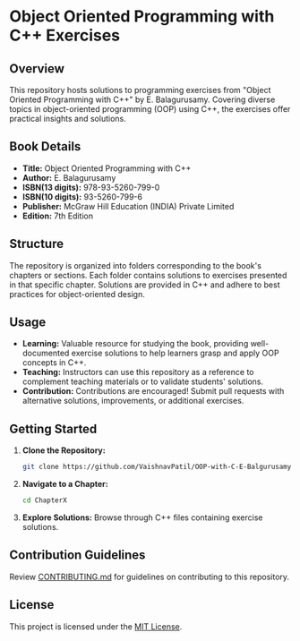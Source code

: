 # Object Oriented Programming with C++ Exercises

## Overview

This repository hosts solutions to programming exercises from "Object Oriented Programming with C++" by E. Balagurusamy. Covering diverse topics in object-oriented programming (OOP) using C++, the exercises offer practical insights and solutions.

## Book Details

- **Title:** Object Oriented Programming with C++
- **Author:** E. Balagurusamy
- **ISBN(13 digits):** 978-93-5260-799-0
-  **ISBN(10 digits):** 93-5260-799-6
- **Publisher:** McGraw Hill Education (INDIA) Private Limited
- **Edition:** 7th Edition

## Structure

The repository is organized into folders corresponding to the book's chapters or sections. Each folder contains solutions to exercises presented in that specific chapter. Solutions are provided in C++ and adhere to best practices for object-oriented design.

## Usage

- **Learning:** Valuable resource for studying the book, providing well-documented exercise solutions to help learners grasp and apply OOP concepts in C++.
- **Teaching:** Instructors can use this repository as a reference to complement teaching materials or to validate students' solutions.
- **Contribution:** Contributions are encouraged! Submit pull requests with alternative solutions, improvements, or additional exercises.

## Getting Started

1. **Clone the Repository:**
    ```bash
    git clone https://github.com/VaishnavPatil/OOP-with-C-E-Balgurusamy-Solution
    ```

2. **Navigate to a Chapter:**
    ```bash
    cd ChapterX
    ```

3. **Explore Solutions:**
    Browse through C++ files containing exercise solutions.

## Contribution Guidelines

Review [CONTRIBUTING.md](https://github.com/VaishnavPatil/OOP-with-C-E-Balgurusamy-Solution/blob/main/CONTRIBUTION.md) for guidelines on contributing to this repository.

## License

This project is licensed under the [MIT License](LICENSE).
